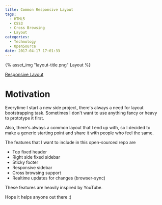 ```yaml
---
title: Common Responsive Layout
tags:
  - HTML5
  - CSS3
  - Cross Browsing
  - Layout
categories:
  - Technology
  - OpenSource
date: 2017-04-17 17:01:33
---
```




{% asset_img "layout-title.png" Layout %}

[Responsive Layout](https://github.com/zirho/layout)

# Motivation

Everytime I start a new side project, there's always a need for layout bootstrapping task. Sometimes I don't want to use anything fancy or heavy to prototype it first.

Also, there's always a common layout that I end up with, so I decided to make a generic starting point and share it with people who feel the same. 

The features that I want to include in this open-sourced repo are 

* Top fixed header
* Right side fixed sidebar
* Sticky footer
* Responsive sidebar 
* Cross browsing support
* Realtime updates for changes (browser-sync)

These features are heavily inspired by YouTube.

Hope it helps anyone out there :)
